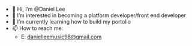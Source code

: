 - 👋 Hi, I’m @Daniel Lee
- 👀 I’m interested in becoming a platform developer/front end developer
- 🌱 I’m currently learning how to build my portolio
- 📫 How to reach me:
    - E: danielleemusic98@gmail.com

<!---
ShredNek/ShredNek is a ✨ special ✨ repository because its `README.md` (this file) appears on your GitHub profile.
You can click the Preview link to take a look at your changes.
--->

